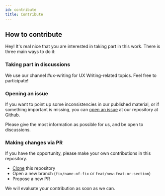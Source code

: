 ```yaml
---
id: contribute
title: Contribute
---
```


## How to contribute

Hey! It's real nice that you are interested in taking part in this work. There is three main ways to do it:

### Taking part in discussions

We use our channel #ux-writing for UX Writing-related topics. Feel free to participate!

### Opening an issue

If you want to point up some inconsistencies in our published material, or if something important is missing, you can [open an issue](https://github.com/vtex/ux-writing/issues/new) at our repository at Github.

Please give the most information as possible for us, and be open to discussions.

### Making changes via PR

If you have the opportunity, please make your own contributions in this repository.

- [Clone](https://github.com/vtex/ux-writing) this repository
- Open a new branch (`fix/name-of-fix` or `feat/new-feat-or-section`)
- Propose a new PR

We will evaluate your contribution as soon as we can.